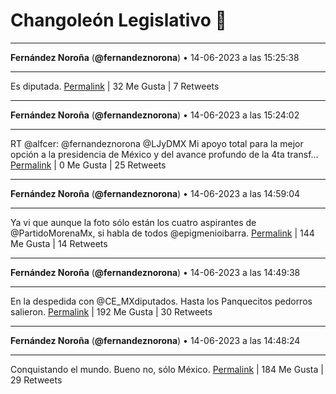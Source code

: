 # Changoleón Legislativo 🙈
*****
**Fernández Noroña** (**@fernandeznorona**) • 14-06-2023 a las 15:25:38
*****
Es diputada.
[Permalink](https://twitter.com/fernandeznorona/status/1669123965481259009) | 32 Me Gusta | 7 Retweets
*****
**Fernández Noroña** (**@fernandeznorona**) • 14-06-2023 a las 15:24:02
*****
RT @alfcer: @fernandeznorona @LJyDMX 
Mi apoyo total para la mejor opción a la presidencia de México y del avance profundo de la 4ta transf…
[Permalink](https://twitter.com/fernandeznorona/status/1669123563104911360) | 0 Me Gusta | 25 Retweets
*****
**Fernández Noroña** (**@fernandeznorona**) • 14-06-2023 a las 14:59:04
*****
Ya vi que aunque la foto sólo están los cuatro aspirantes de @PartidoMorenaMx, si habla de todos @epigmenioibarra.
[Permalink](https://twitter.com/fernandeznorona/status/1669117278640820225) | 144 Me Gusta | 14 Retweets
*****
**Fernández Noroña** (**@fernandeznorona**) • 14-06-2023 a las 14:49:38
*****
En la despedida con ⁦@CE_MXdiputados⁩. Hasta los Panquecitos pedorros salieron.
[Permalink](https://twitter.com/fernandeznorona/status/1669114903893012480) | 192 Me Gusta | 30 Retweets
*****
**Fernández Noroña** (**@fernandeznorona**) • 14-06-2023 a las 14:48:24
*****
Conquistando el mundo. Bueno no, sólo México.
[Permalink](https://twitter.com/fernandeznorona/status/1669114593686466564) | 184 Me Gusta | 29 Retweets